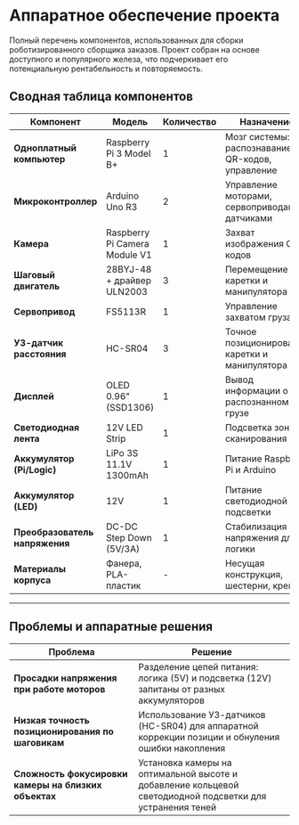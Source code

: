 # Аппаратное обеспечение проекта

Полный перечень компонентов, использованных для сборки роботизированного сборщика заказов. Проект собран на основе доступного и популярного железа, что подчеркивает его потенциальную рентабельность и повторяемость.

## Сводная таблица компонентов

| Компонент | Модель | Количество | Назначение |
| --------- | ------ | ---------- | ---------- |
| **Одноплатный компьютер** | Raspberry Pi 3 Model B+ | 1 | Мозг системы: распознавание QR-кодов, управление |
| **Микроконтроллер** | Arduino Uno R3 | 2 | Управление моторами, сервоприводами, датчиками |
| **Камера** | Raspberry Pi Camera Module V1 | 1 | Захват изображения QR-кодов |
| **Шаговый двигатель** | 28BYJ-48 + драйвер ULN2003 | 3 | Перемещение каретки и манипулятора |
| **Сервопривод** | FS5113R | 1 | Управление захватом груза |
| **УЗ-датчик расстояния** | HC-SR04 | 3 | Точное позиционирование каретки и манипулятора |
| **Дисплей** | OLED 0.96" (SSD1306) | 1 | Вывод информации о распознанном грузе |
| **Светодиодная лента** | 12V LED Strip | 1 | Подсветка зоны сканирования |
| **Аккумулятор (Pi/Logic)** | LiPo 3S 11.1V 1300mAh | 1 | Питание Raspberry Pi и Arduino |
| **Аккумулятор (LED)** | 12V | 1 | Питание светодиодной подсветки |
| **Преобразователь напряжения** | DC-DC Step Down (5V/3A) | 1 | Стабилизация напряжения для логики |
| **Материалы корпуса** | Фанера, PLA-пластик | - | Несущая конструкция, шестерни, крепеж |

---

## Проблемы и аппаратные решения

| Проблема | Решение |
| -------- | ------- |
| **Просадки напряжения при работе моторов** | Разделение цепей питания: логика (5V) и подсветка (12V) запитаны от разных аккумуляторов |
| **Низкая точность позиционирования по шаговикам** | Использование УЗ-датчиков (HC-SR04) для аппаратной коррекции позиции и обнуления ошибки накопления |
| **Сложность фокусировки камеры на близких объектах** | Установка камеры на оптимальной высоте и добавление кольцевой светодиодной подсветки для устранения теней |
